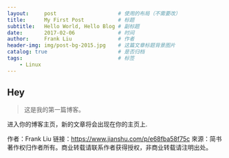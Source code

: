 ```yaml
---
layout:     post                    # 使用的布局（不需要改）
title:      My First Post           # 标题
subtitle:   Hello World, Hello Blog # 副标题
date:       2017-02-06              # 时间
author:     Frank Liu               # 作者
header-img: img/post-bg-2015.jpg    # 这篇文章标题背景图片
catalog: true                       # 是否归档
tags:                               # 标签
    - Linux
---
```


## Hey
>这是我的第一篇博客。

进入你的博客主页，新的文章将会出现在你的主页上.

作者：Frank Liu 
链接：https://www.jianshu.com/p/e68fba58f75c
來源：简书
著作权归作者所有。商业转载请联系作者获得授权，非商业转载请注明出处。
